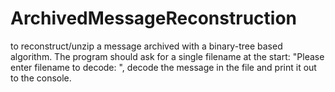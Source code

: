 # ArchivedMessageReconstruction
to reconstruct/unzip a message archived with a binary-tree based algorithm. The program should ask for a single filename at the start: "Please enter filename to decode: ", decode the message in the file and print it out to the console.
